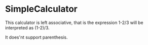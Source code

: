# SimpleCalculator

This calculator is left associative, that is the expression 1-2/3 will be interpreted as (1-2)/3.

It does'nt support parenthesis.
